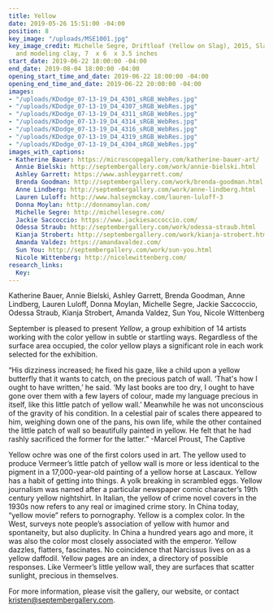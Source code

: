 ```yaml
---
title: Yellow
date: 2019-05-26 15:51:00 -04:00
position: 8
key_image: "/uploads/MSE1001.jpg"
key_image_credit: Michelle Segre, Driftloaf (Yellow on Slag), 2015, Slag, bread, paint,
  and modeling clay, 7  x 6  x 3.5 inches
start_date: 2019-06-22 18:00:00 -04:00
end_date: 2019-08-04 18:00:00 -04:00
opening_start_time_and_date: 2019-06-22 18:00:00 -04:00
opening_end_time_and_date: 2019-06-22 20:00:00 -04:00
images:
- "/uploads/KDodge_07-13-19_D4_4301_sRGB_WebRes.jpg"
- "/uploads/KDodge_07-13-19_D4_4307_sRGB_WebRes.jpg"
- "/uploads/KDodge_07-13-19_D4_4311_sRGB_WebRes.jpg"
- "/uploads/KDodge_07-13-19_D4_4314_sRGB_WebRes.jpg"
- "/uploads/KDodge_07-13-19_D4_4316_sRGB_WebRes.jpg"
- "/uploads/KDodge_07-13-19_D4_4319_sRGB_WebRes.jpg"
- "/uploads/KDodge_07-13-19_D4_4304_sRGB_WebRes.jpg"
images_with_captions:
- Katherine Bauer: https://microscopegallery.com/katherine-bauer-art/
  Annie Bielski: http://septembergallery.com/work/annie-bielski.html
  Ashley Garrett: https://www.ashleygarrett.com/
  Brenda Goodman: http://septembergallery.com/work/brenda-goodman.html
  Anne Lindberg: http://septembergallery.com/work/anne-lindberg.html
  Lauren Luloff: http://www.halseymckay.com/lauren-luloff-3
  Donna Moylan: http://donnamoylan.com/
  Michelle Segre: http://michellesegre.com/
  Jackie Saccoccio: https://www.jackiesaccoccio.com/
  Odessa Straub: http://septembergallery.com/work/odessa-straub.html
  Kianja Strobert: http://septembergallery.com/work/kianja-strobert.html
  Amanda Valdez: https://amandavaldez.com/
  Sun You: http://septembergallery.com/work/sun-you.html
  Nicole Wittenberg: http://nicolewittenberg.com/
research_links:
  Key: 
---
```


Katherine Bauer, Annie Bielski, Ashley Garrett, Brenda Goodman, Anne Lindberg, Lauren Luloff, Donna Moylan, Michelle Segre, Jackie Saccoccio, Odessa Straub, Kianja Strobert, Amanda Valdez, Sun You, Nicole Wittenberg

September is pleased to present *Yellow*, a group exhibition of 14 artists working with the color yellow in subtle or startling ways. Regardless of the surface area occupied, the color yellow plays a significant role in each work selected for the exhibition.

“His dizziness increased; he fixed his gaze, like a child upon a yellow butterfly that it wants to catch, on the precious patch of wall. ‘That's how I ought to have written,’ he said. ‘My last books are too dry, I ought to have gone over them with a few layers of colour, made my language precious in itself, like this little patch of yellow wall.’ Meanwhile he was not unconscious of the gravity of his condition. In a celestial pair of scales there appeared to him, weighing down one of the pans, his own life, while the other contained the little patch of wall so beautifully painted in yellow. He felt that he had rashly sacrificed the former for the latter.” -Marcel Proust, The Captive

Yellow ochre was one of the first colors used in art. The yellow used to produce Vermeer’s little patch of yellow wall is more or less identical to the pigment in a 17,000-year-old painting of a yellow horse at Lascaux. Yellow has a habit of getting into things. A yolk breaking in scrambled eggs. Yellow journalism was named after a particular newspaper comic character’s 19th century yellow nightshirt. In Italian, the yellow of crime novel covers in the 1930s now refers to any real or imagined crime story. In China today, “yellow movie” refers to pornography. Yellow is a complex color. In the West, surveys note people’s association of yellow with humor and spontaneity, but also duplicity. In China a hundred years ago and more, it was also the color most closely associated with the emperor. Yellow dazzles, flatters, fascinates. No coincidence that Narcissus lives on as a yellow daffodil. Yellow pages are an index, a directory of possible responses. Like Vermeer’s little yellow wall, they are surfaces that scatter sunlight, precious in themselves.

For more information, please visit the gallery, our website, or contact kristen@septembergallery.com.
